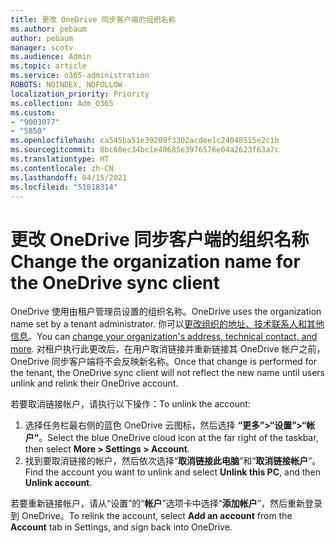 ```yaml
---
title: 更改 OneDrive 同步客户端的组织名称
ms.author: pebaum
author: pebaum
manager: scotv
ms.audience: Admin
ms.topic: article
ms.service: o365-administration
ROBOTS: NOINDEX, NOFOLLOW
localization_priority: Priority
ms.collection: Adm_O365
ms.custom:
- "9003077"
- "5850"
ms.openlocfilehash: ca545ba51e39209f3302acdee1c24048515e2c1b
ms.sourcegitcommit: 8bc60ec34bc1e40685e3976576e04a2623f63a7c
ms.translationtype: HT
ms.contentlocale: zh-CN
ms.lasthandoff: 04/15/2021
ms.locfileid: "51818314"
---
```

# <a name="change-the-organization-name-for-the-onedrive-sync-client"></a><span data-ttu-id="b2689-102">更改 OneDrive 同步客户端的组织名称</span><span class="sxs-lookup"><span data-stu-id="b2689-102">Change the organization name for the OneDrive sync client</span></span>

<span data-ttu-id="b2689-103">OneDrive 使用由租户管理员设置的组织名称。</span><span class="sxs-lookup"><span data-stu-id="b2689-103">OneDrive uses the organization name set by a tenant administrator.</span></span>  <span data-ttu-id="b2689-104">你可以[更改组织的地址、技术联系人和其他信息](https://docs.microsoft.com/microsoft-365/admin/manage/change-address-contact-and-more)。</span><span class="sxs-lookup"><span data-stu-id="b2689-104">You can [change your organization's address, technical contact, and more](https://docs.microsoft.com/microsoft-365/admin/manage/change-address-contact-and-more).</span></span> <span data-ttu-id="b2689-105">对租户执行此更改后，在用户取消链接并重新链接其 OneDrive 帐户之前，OneDrive 同步客户端将不会反映新名称。</span><span class="sxs-lookup"><span data-stu-id="b2689-105">Once that change is performed for the tenant, the OneDrive sync client will not reflect the new name until users unlink and relink their OneDrive account.</span></span>

<span data-ttu-id="b2689-106">若要取消链接帐户，请执行以下操作：</span><span class="sxs-lookup"><span data-stu-id="b2689-106">To unlink the account:</span></span>

1. <span data-ttu-id="b2689-107">选择任务栏最右侧的蓝色 OneDrive 云图标，然后选择 **“更多”>“设置”>“帐户”**。</span><span class="sxs-lookup"><span data-stu-id="b2689-107">Select the blue OneDrive cloud icon at the far right of the taskbar, then select  **More > Settings > Account**.</span></span>
2. <span data-ttu-id="b2689-108">找到要取消链接的帐户，然后依次选择“**取消链接此电脑**”和“**取消链接帐户**”。</span><span class="sxs-lookup"><span data-stu-id="b2689-108">Find the account you want to unlink and select  **Unlink this PC**, and then  **Unlink account**.</span></span>

<span data-ttu-id="b2689-109">若要重新链接帐户，请从“设置”的“**帐户**”选项卡中选择“**添加帐户**”，然后重新登录到 OneDrive。</span><span class="sxs-lookup"><span data-stu-id="b2689-109">To relink the account, select  **Add an account** from the  **Account** tab in Settings, and sign back into OneDrive.</span></span>